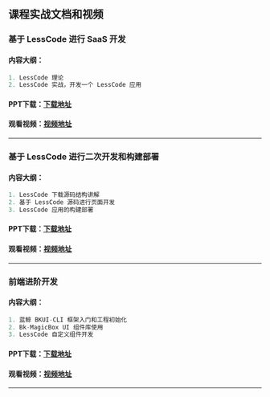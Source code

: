 ## 课程实战文档和视频

### 基于 LessCode 进行 SaaS 开发
#### 内容大纲：
``` js
1. LessCode 理论
2. LessCode 实战，开发一个 LessCode 应用
```
#### PPT下载：[下载地址](https://staticfile.qq.com/lesscode/p9508f3d3cfba4809b2e1a3cba58cdd20/template-imgs/latest/LessCode-1.pptx)
#### 观看视频：[视频地址](https://www.bilibili.com/video/BV1RG4y147ey)
---

### 基于 LessCode 进行二次开发和构建部署
#### 内容大纲：
```js
1. LessCode 下载源码结构讲解
2. 基于 LessCode 源码进行页面开发
3. LessCode 应用的构建部署
```
#### PPT下载：[下载地址](https://staticfile.qq.com/lesscode/p9508f3d3cfba4809b2e1a3cba58cdd20/template-imgs/latest/LessCode-2.pptx)
#### 观看视频：[视频地址](https://www.bilibili.com/video/BV1ie4y1a79h)
---

### 前端进阶开发
#### 内容大纲：
```js
1. 蓝鲸 BKUI-CLI 框架入门和工程初始化
2. Bk-MagicBox UI 组件库使用
3. LessCode 自定义组件开发
```
#### PPT下载：[下载地址](https://staticfile.qq.com/lesscode/p9508f3d3cfba4809b2e1a3cba58cdd20/template-imgs/latest/LessCode-3.pptx)
#### 观看视频：[视频地址](https://www.bilibili.com/video/BV1684y1v7WV)
---
